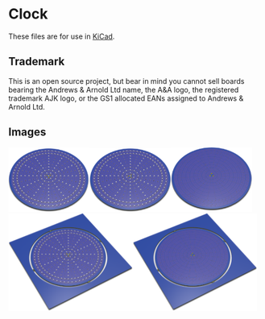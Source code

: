 # Clock

These files are for use in [KiCad](https://www.kicad.org).

## Trademark

This is an open source project, but bear in mind you cannot sell boards bearing the Andrews & Arnold Ltd name, the A&A logo, the registered trademark AJK logo, or the GS1 allocated EANs assigned to Andrews & Arnold Ltd.

## Images

<img src='Clock.png' width=32%><img src='Clock-90.png' width=32%><img src='Clock-bottom.png' width=32%>
<img src='Clock-panel.png' width=49%><img src='Clock-panel-bottom.png' width=49%>
